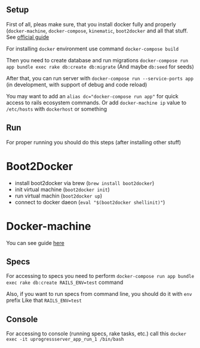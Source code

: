 ## Setup

First of all, pleas make sure, that you install docker fully and properly (`docker-machine`,
  `docker-compose`, `kinematic`, `boot2docker` and all that stuff. See [official guide](https://docs.docker.com/toolbox/toolbox_install_mac/)

For installing `docker` environment use command `docker-compose build`

Then you need to create database and run migrations
`docker-compose run app bundle exec rake db:create db:migrate`
(And maybe `db:seed` for seeds)

After that, you can run server with
`docker-compose run --service-ports app` (in development, with support of debug and code reload)

You may want to add an `alias dc="docker-compose run app"` for quick access to rails ecosystem commands.
Or add `docker-machine ip` value to `/etc/hosts` with `dockerhost` or something

## Run

For proper running you should do this steps (after installing other stuff)

# Boot2Docker

* install boot2docker via brew (`brew install boot2docker`)
* init virtual machine (`boot2docker init`)
* run virtual machin (`boot2docker up`)
* connect to docker daeon (`eval "$(boot2docker shellinit)"`)

# Docker-machine

You can see guide [here](https://docs.docker.com/machine/get-started/)

## Specs

For accessing to specs you need to perform
`docker-compose run app bundle exec rake db:create RAILS_ENV=test` command

Also, if you want to run specs from command line, you should do it with `env` prefix
Like that `RAILS_ENV=test`

## Console

For accessing to console (running specs, rake tasks, etc.)
call this `docker exec -it uprogressserver_app_run_1 /bin/bash`
